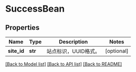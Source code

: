 # SuccessBean

## Properties
Name | Type | Description | Notes
------------ | ------------- | ------------- | -------------
**site_id** | **str** | 站点标识，UUID格式。 | [optional] 

[[Back to Model list]](../README.md#documentation-for-models) [[Back to API list]](../README.md#documentation-for-api-endpoints) [[Back to README]](../README.md)



